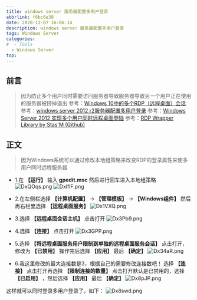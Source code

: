 ```yaml
---
title: windows server 服务器配置多用户登录
abbrlink: f6bc6e38
date: 2020-12-07 16:06:14
description: windows server 服务器配置多用户登录
tags: Windows Server
categories:
#  - Tools
  - Windows Server
top:
---
```


## 前言

> 因为防止多个用户同时需要访问服务器导致服务器导致另一个用户正在使用的服务器被挤掉退出
> 参考：[Windows 10中的多个RDP（远程桌面）会话](https://www.mysysadmintips.com/windows/clients/545-multiple-rdp-remote-desktop-sessions-in-windows-10)
> 参考：[windows server 2012 r2服务器配置多用户登录](https://blog.csdn.net/zl570932980/article/details/77671597)
> 参考：[Windows Server 2012 实现多个用户同时远程桌面登陆](https://lighti.me/2858.html)
> 参考：[RDP Wrapper Library by Stas'M (Github)](https://github.com/stascorp/rdpwrap)

## 正文

> 因为Windows系统可以通过修改本地组策略来改变RDP的登录属性来使多用户同时远程服务器

- 1.在 **【运行】** 输入 **gpedit.msc** 然后进行回车进入本地组策略
![DxQOqs.png](https://s3.ax1x.com/2020/12/07/DxQOqs.png)
![DxlflF.png](https://s3.ax1x.com/2020/12/07/DxlflF.png)

- 2.在左侧栏选择 **【计算机配置】** -> **【管理模板】** -> **【Windows组件】** 然后再右栏里选择 **【运程桌面服务】**
![Dx1VXQ.png](https://s3.ax1x.com/2020/12/07/Dx1VXQ.png)

- 3.选择 **【远程桌面会话主机】** 点击打开
![Dx3Pb9.png](https://s3.ax1x.com/2020/12/07/Dx3Pb9.png)

- 4.选择 **【连接】** 点击打开
![Dx3GPP.png](https://s3.ax1x.com/2020/12/07/Dx3GPP.png)

- 5.选择 **【将远程桌面服务用户限制到单独的远程桌面服务会话】** 点击打开，修改为 **【已禁用】** 操作完后选择 **【应用】** 最后 **【确定】**
![Dx34aR.png](https://s3.ax1x.com/2020/12/07/Dx34aR.png)

- 6.我这里修改的最大连接数是3，根据自己的需要修改连接数吧！
选择 **【连接】** 点击打开再选择 **【限制连接的数量】** 点击打开默认是已禁用的，选择 **【已启用】** ，然后选择 **【应用】** 最后 **【确定】**
![Dx8pJP.png](https://s3.ax1x.com/2020/12/07/Dx8pJP.png)

这样就可以同时登录多用户登录了，如下：
![Dx8swd.png](https://s3.ax1x.com/2020/12/07/Dx8swd.png)